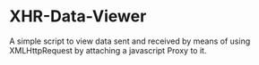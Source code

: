 # XHR-Data-Viewer

A simple script to view data sent and received by means of using XMLHttpRequest by attaching a javascript Proxy to it.
